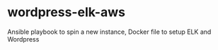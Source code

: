 # wordpress-elk-aws
Ansible playbook to spin a new instance, Docker file to setup ELK and Wordpress
